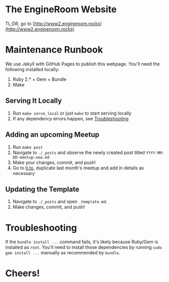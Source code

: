 # The EngineRoom Website

TL;DR, go to [http://www2.engineroom.rocks](http://www2.engineroom.rocks)

# Maintenance Runbook

We use Jekyll with GitHub Pages to publish this webpage. You'll need the following installed locally:

1. Ruby 2.* + Gem + Bundle
2. Make

## Serving It Locally

1. Run `make serve_local` or just `make` to start serving locally
2. If any dependency errors happen, see [Troubleshooting](#troubleshooting)

## Adding an upcoming Meetup

1. Run `make post`
2. Navigate to `./_posts` and observe the newly created post titled `YYYY-MM-DD-meetup-new.md`
3. Make your changes, commit, and push!
4. Go to [ti.to](https://ti.to), duplicate last month's meetup and add in details as necessary

## Updating the Template

1. Navigate to `./_posts` and open `_template.md`.
2. Make changes, commit, and push!

# Troubleshooting

If the `bundle install ...` command fails, it's likely because Ruby/Gem is installed as `root`. You'll need to install those dependencies by running `sudo gem install ...` manually as recommended by `bundle`.

# Cheers!
